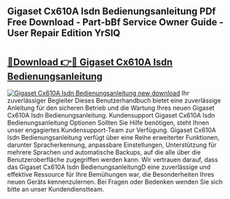 ## Gigaset Cx610A Isdn Bedienungsanleitung PDf Free Download - Part-bBf Service Owner Guide - User Repair Edition YrSIQ

# <h2><a href="http://df46p1.blite.top/?on=Gigaset+Cx610A+Isdn+Bedienungsanleitung">🔗Download 👉🔴 Gigaset Cx610A Isdn Bedienungsanleitung</a></h2>

[![Gigaset Cx610A Isdn Bedienungsanleitung new download](https://i.imgur.com/lujVjoI.png)](http://df46p1.blite.top/?on=Gigaset+Cx610A+Isdn+Bedienungsanleitung)
Ihr zuverlässiger Begleiter Dieses Benutzerhandbuch bietet eine zuverlässige Anleitung für den sicheren Betrieb und die Wartung Ihres neuen Gigaset Cx610A Isdn Bedienungsanleitung. Kundensupport Gigaset Cx610A Isdn Bedienungsanleitung Optionen Sollten Sie Hilfe benötigen, steht Ihnen unser engagiertes Kundensupport-Team zur Verfügung. Gigaset Cx610A Isdn Bedienungsanleitung verfügt über eine Reihe erweiterter Funktionen, darunter Spracherkennung, anpassbare Einstellungen, Unterstützung für mehrere Sprachen und automatische Backups, auf die alle über die Benutzeroberfläche zugegriffen werden kann. Wir vertrauen darauf, dass das Gigaset Cx610A Isdn BedienungsanleitungD eine zuverlässige und effektive Ressource für Ihre Bemühungen war, die Besonderheiten Ihres neuen Geräts kennenzulernen. Bei Fragen oder Bedenken wenden Sie sich bitte an unser Kundendienstteam.
